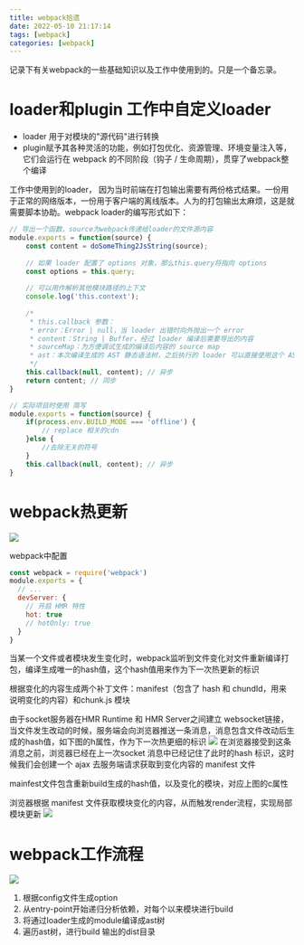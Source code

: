 ```yaml
---
title: webpack拾遗
date: 2022-05-10 21:17:14
tags: [webpack]
categories: [webpack]
---
```

记录下有关webpack的一些基础知识以及工作中使用到的。只是一个备忘录。

# loader和plugin 工作中自定义loader

- loader 用于对模块的"源代码"进行转换
- plugin赋予其各种灵活的功能，例如打包优化、资源管理、环境变量注入等，它们会运行在 webpack 的不同阶段（钩子 / 生命周期），贯穿了webpack整个编译

工作中使用到的loader， 因为当时前端在打包输出需要有两份格式结果。一份用于正常的网络版本，一份用于客户端的离线版本。人为的打包输出太麻烦，这是就需要脚本协助。webpack loader的编写形式如下：
```js
// 导出一个函数，source为webpack传递给loader的文件源内容
module.exports = function(source) {
    const content = doSomeThing2JsString(source);
    
    // 如果 loader 配置了 options 对象，那么this.query将指向 options
    const options = this.query;
    
    // 可以用作解析其他模块路径的上下文
    console.log('this.context');
    
    /*
     * this.callback 参数：
     * error：Error | null，当 loader 出错时向外抛出一个 error
     * content：String | Buffer，经过 loader 编译后需要导出的内容
     * sourceMap：为方便调试生成的编译后内容的 source map
     * ast：本次编译生成的 AST 静态语法树，之后执行的 loader 可以直接使用这个 AST，进而省去重复生成 AST 的过程
     */
    this.callback(null, content); // 异步
    return content; // 同步
}
```

```js
// 实际项目时使用 简写
module.exports = function(source) {
    if(process.env.BUILD_MODE === 'offline') {
        // replace 相关的cdn
    }else {
        //去除无关的符号
    }
    this.callback(null, content); // 异步
}
```


# webpack热更新
![](https://strainbow.oss-cn-hangzhou.aliyuncs.com/20230720001858.png)

webpack中配置
```js
const webpack = require('webpack')
module.exports = {
  // ...
  devServer: {
    // 开启 HMR 特性
    hot: true
    // hotOnly: true
  }
}
```
当某一个文件或者模块发生变化时，webpack监听到文件变化对文件重新编译打包，编译生成唯一的hash值，这个hash值用来作为下一次热更新的标识

根据变化的内容生成两个补丁文件：manifest（包含了 hash 和 chundId，用来说明变化的内容）和chunk.js 模块

由于socket服务器在HMR Runtime 和 HMR Server之间建立 websocket链接，当文件发生改动的时候，服务端会向浏览器推送一条消息，消息包含文件改动后生成的hash值，如下图的h属性，作为下一次热更细的标识
![](https://strainbow.oss-cn-hangzhou.aliyuncs.com/20230720002205.png)
在浏览器接受到这条消息之前，浏览器已经在上一次socket 消息中已经记住了此时的hash 标识，这时候我们会创建一个 ajax 去服务端请求获取到变化内容的 manifest 文件

mainfest文件包含重新build生成的hash值，以及变化的模块，对应上图的c属性

浏览器根据 manifest 文件获取模块变化的内容，从而触发render流程，实现局部模块更新
![](https://strainbow.oss-cn-hangzhou.aliyuncs.com/20230720002306.png)

# webpack工作流程
![](https://strainbow.oss-cn-hangzhou.aliyuncs.com/20230720001614.png)

1. 根据config文件生成option
2. 从entry-point开始递归分析依赖，对每个以来模块进行build
3. 将通过loader生成的module编译成ast树
4. 遍历ast树，进行build 输出的dist目录